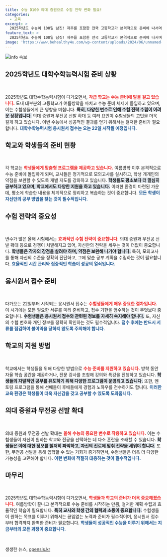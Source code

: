 ```yaml
---
title: 수능 D100 의대 증원으로 수험 전략 변화 필요!
categories:
  - 교육
excerpt: >
  2025학년도 수능이 100일 남짓! 제주를 포함한 전국 고등학교가 본격적으로 준비에 나서며, 의대 증원 등 불확실성이 커지고 있습니다. 수험생들의 전략이 더욱 중요해진 이 시점, 과연 어떤 변화가 올까요?
feature_text: >
  2025학년도 수능이 100일 남짓! 제주를 포함한 전국 고등학교가 본격적으로 준비에 나서며, 의대 증원 등 불확실성이 커지고 있습니다. 수험생들의 전략이 더욱 중요해진 이 시점, 과연 어떤 변화가 올까요?
image: 'https://www.behealthy4u.com/wp-content/uploads/2024/06/unnamed-file.png'
---
```


<p><img src="https://www.behealthy4u.com/wp-content/uploads/2024/06/unnamed-file.png" alt="info 속보" /></p>

<h2 data-ke-size="size26">2025학년도 대학수학능력시험 준비 상황</h2>

<p data-ke-size="size16">&nbsp;</p>

<p>2025학년도 대학수학능력시험이 다가오면서, <b><span style="color: #ee2323;">각급 학교는 수능 준비에 말을 걸고 있습니다.</span></b> 도내 대부분의 고등학교가 여름방학을 마치고 수능 준비 체제에 돌입하고 있으며, 이는 수험생들에게 큰 영향을 미칩니다. <b><span style="background-color: #21538527;">특히, 다양한 변수로 인해 수험 전략 수립이 어려운 상황입니다.</span></b> 의대 증원과 무전공 선발 확대 등 여러 요인이 수험생들의 고민을 더욱 깊게 하고 있습니다. 이번 수능에서 성공적인 결과를 얻기 위해서는 철저한 준비가 필요합니다. <b><span style="color: #1a5490;">대학수학능력시험 응시원서 접수는 오는 22일 시작될 예정입니다.</span></b> </p>

<h2>학교와 학생들의 준비 현황</h2>

<p data-ke-size="size16">&nbsp;</p>

<p>각 학교는 <b><span style="color: #ee2323;">학생들에게 맞춤형 프로그램을 제공하고 있습니다.</span></b> 여름방학 이후 본격적으로 수능 준비에 돌입하게 되며, 교사들은 정기적으로 모의고사를 실시하고, 학생 개개인의 약점을 보완할 수 있도록 개별 지도를 강화하고 있습니다. <b><span style="background-color: #21538527;">학생들도 평소보다 더 열심히 공부하고 있으며, 학교에서도 다양한 지원을 하고 있습니다.</span></b> 이러한 환경이 마련된 가운데, 평소에 학습한 내용을 체계적으로 정리하고 복습하는 것이 중요합니다. <b><span style="color: #1a5490;">모든 학생이 자신만의 공부 방법을 찾는 것이 필수적입니다.</span></b></p>

<h2>수험 전략의 중요성</h2>

<p data-ke-size="size16">&nbsp;</p>

<p>변수가 많은 올해 시험에서는 <b><span style="color: #ee2323;">효과적인 수험 전략이 중요합니다.</span></b> 의대 증원과 무전공 선발 확대 등으로 경쟁이 치열해지고 있어, 자신만의 전략을 세우는 것이 더없이 중요합니다. <b><span style="background-color: #21538527;">학생들은 각자의 강점을 살려야 하며, 약점은 보완해 나가야 합니다.</span></b> 특히, 모의고사를 통해 자신의 수준을 정확히 진단하고, 그에 맞춘 공부 계획을 수립하는 것이 필요합니다. <b><span style="color: #1a5490;">효율적인 시간 관리와 집중적인 학습이 성공의 열쇠입니다.</span></b></p>

<h2>응시원서 접수 준비</h2>

<p data-ke-size="size16">&nbsp;</p>

<p>다가오는 22일부터 시작되는 응시원서 접수는 <b><span style="color: #ee2323;">수험생들에게 매우 중요한 절차입니다.</span></b> 이 시기에는 모든 필요한 서류를 미리 준비하고, 접수 기한을 엄수하는 것이 무엇보다 중요합니다. <b><span style="background-color: #21538527;">수험생들은 응시원서 접수와 관련된 정보를 자세히 숙지해야 합니다.</span></b> 또, 자신의 수험 번호와 개인 정보를 정확히 확인하는 것도 필수적입니다. <b><span style="color: #1a5490;">접수 후에는 반드시 서류를 점검하여 불이익을 당하지 않도록 주의해야 합니다.</span></b></p>

<h2>학교의 지원 방법</h2>

<p data-ke-size="size16">&nbsp;</p>

<p>학교에서는 학생들을 위해 다양한 방법으로 <b><span style="color: #ee2323;">수능 준비를 지원하고 있습니다.</span></b> 방학 동안 자율 학습 공간을 제공하거나, 전문 강사를 초청해 강의와 특강을 진행하고 있습니다. <b><span style="background-color: #21538527;">학생들의 자발적인 공부를 유도하기 위해 다양한 프로그램이 운영되고 있습니다.</span></b> 또한, 멘토링 프로그램을 통해 선배들이 후배들에게 경험과 노하우를 전수하기도 합니다. <b><span style="color: #1a5490;">이러한 교육 환경은 학생들이 더욱 자신감을 갖고 공부할 수 있도록 도와줍니다.</span></b></p>

<h2>의대 증원과 무전공 선발 확대</h2>

<p data-ke-size="size16">&nbsp;</p>

<p>의대 증원과 무전공 선발 확대는 <b><span style="color: #ee2323;">올해 수능의 중요한 변수로 작용하고 있습니다.</span></b> 이는 수험생들이 자신이 원하는 학교와 전공을 선택하는 데 다소 혼란을 초래할 수 있습니다. <b><span style="background-color: #21538527;">학생들은 이에 대한 정보를 철저히 파악하고, 자신의 진로에 맞춰 전략을 세워야 합니다.</span></b> 또한, 무전공 선발을 통해 입학할 수 있는 기회가 증가하면서, 수험생들은 더욱 더 다양한 가능성을 고민해야 합니다. <b><span style="color: #1a5490;">이런 변화에 적절히 대응하는 것이 필수적입니다.</span></b></p>

<h2>마무리</h2>

<p data-ke-size="size16">&nbsp;</p>

<p>2025학년도 대학수학능력시험이 다가오면서, <b><span style="color: #ee2323;">학생들과 학교의 준비가 더욱 중요해졌습니다.</span></b> 여름방학이 끝나고 본격적으로 수능 준비를 시작하는 만큼, 철저한 계획 수립과 효율적인 학습이 필요합니다. <b><span style="background-color: #21538527;">특히 교사와 학생 간의 협력과 소통이 중요합니다.</span></b> 수험생들이 원하는 목표를 이루기 위해서는 끊임없는 노력과 준비가 필수적이며, 응시원서 접수부터 합격까지 완벽한 준비가 필요합니다. <b><span style="color: #1a5490;">학생들이 성공적인 수능을 이루기 위해서는 지금부터의 모든 과정이 중요합니다.</span></b></p>

<p data-ke-size="size16">&nbsp;</p>
생생한 뉴스, <a href="https://opensis.kr" rel="dofollow">opensis.kr</a>


